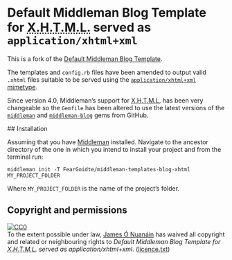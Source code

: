 # Default Middleman Blog Template for <abbr title="eXtensible Hypertext Mark-up Language" class="initialism">X.H.T.M.L.</abbr> served as `application/xhtml+xml`

This is a fork of the [Default Middleman Blog Template](https://github.com/middleman/middleman-templates-blog).

The templates and `config.rb` files have been amended to output valid `.xhtml` files suitable to be served using the [`application/xhtml+xml` mimetype](https://www.w3.org/TR/xhtml-media-types/#application-xhtml-xml).

Since version 4.0, Middleman’s support for <abbr title="eXtensible Hypertext Mark-up Language" class="initialism">X.H.T.M.L.</abbr> has been very changeable so the `Gemfile` has been altered to use the latest versions of the [`middleman`](https://github.com/middleman/middleman) and [`middleman-blog`](https://github.com/middleman/middleman-blog) gems from GitHub.

## Installation

Assuming that you have [Middleman](https://middlemanapp.com) installed. Navigate to the ancestor directory of the one in which you intend to install your project and from the terminal run:

`middleman init -T FearGoidte/middleman-templates-blog-xhtml MY_PROJECT_FOLDER`

Where `MY_PROJECT_FOLDER` is the name of the project’s folder.

## Copyright and permissions

<a rel="license" href="http://creativecommons.org/publicdomain/zero/1.0/"><img src="http://i.creativecommons.org/p/zero/1.0/88x31.png" alt="CC0" style="border-style : none;" /></a>
<br />
To the extent possible under law, <a rel="dc:publisher" href="https://github.com/FearGoidte/middleman-templates-blog-xhtml"><span property="dct:title">James Ó Nuanáin</span></a> has waived all copyright and related or neighbouring rights to <cite property="dct:title">Default Middleman Blog Template for <abbr title="eXtensible Hypertext Mark-up Language" class="initialism">X.H.T.M.L.</abbr> served as application/xhtml+xml</cite>. ([licence.txt](licence.txt))